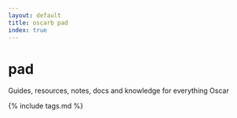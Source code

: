 ```yaml
---
layout: default
title: oscarb pad
index: true
---
```


# pad
Guides, resources, notes, docs and knowledge for everything Oscar

{% include tags.md %}


